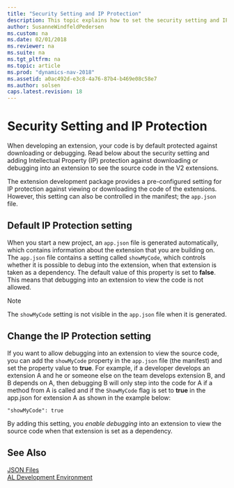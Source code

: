 ```yaml
---
title: "Security Setting and IP Protection"
description: This topic explains how to set the security setting and IP protection against downloading or debugging into extension to see the source code.
author: SusanneWindfeldPedersen
ms.custom: na
ms.date: 02/01/2018
ms.reviewer: na
ms.suite: na
ms.tgt_pltfrm: na
ms.topic: article
ms.prod: "dynamics-nav-2018"
ms.assetid: a0ac492d-e3c8-4a76-87b4-b469e08c58e7
ms.author: solsen
caps.latest.revision: 18
---
```




# Security Setting and IP Protection
When developing an extension, your code is by default protected against downloading or debugging. Read below about the security setting and adding Intellectual Property (IP) protection against downloading or debugging into an extension to see the source code in the V2 extensions.

 The extension development package provides a pre-configured setting for IP protection against viewing or downloading the code of the extensions. However, this setting can also be controlled in the manifest; the `app.json` file.

## Default IP Protection setting
When you start a new project, an ``app.json`` file is generated automatically, which contains information about the extension that you are building on. The ``app.json`` file contains a setting called ``showMyCode``, which controls whether it is possible to debug into the extension, when that extension is taken as a dependency. The default value of this property is set to **false**. This means that debugging into an extension to view the code is not allowed. 

> [!NOTE]  
> The ``showMyCode`` setting is not visible in the ``app.json`` file when it is generated.

## Change the IP Protection setting
If you want to allow debugging into an extension to view the source code, you can add the ``showMyCode`` property in the `app.json` file (the manifest) and set the property value to **true**. For example, if a developer develops an extension A and he or someone else on the team develops extension B, and B depends on A, then debugging B will only step into the code for A if a method from A is called and if the `ShowMyCode` flag is set to **true** in the app.json for extension A as shown in the example below:

```
"showMyCode": true
```

By adding this setting, you *enable debugging* into an extension to view the source code when that extension is set as a dependency. 

## See Also  
[JSON Files](devenv-json-files.md)  
[AL Development Environment](devenv-reference-overview.md)  